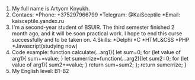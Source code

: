 1. My full name is Artyom Knyukh.
2. Contacs:
*Phone: +375297966799
*Telegram: @KaiSceptile
*Email: kaisceptile.yandex.ru
3. I'm a second-year student of BSUIR. The third semester finished 2 month ago, and it will be soon practical work. I hope to end this curse successfully and to be taken on.
4.Skills:
*Delphi
*C
*HTML&CSS
*PHP
*Javascript(studying now)
5. Code example:
function calculate(...arg1){
let sum=0;
for (let value of arg1){
    sum+=value;
}
let sumerrize=function(...arg2){let sum2=0;
    for (let value of arg1){
        sum2+=value;
    }
    return sum+sum2;
};
return sumerrize;
}
6. My English level: B1-B2